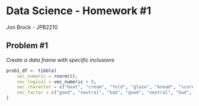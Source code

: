 Data Science - Homework \#1
================
Jon Brock - JPB2210

Problem \#1
-----------

*Create a data frame with specific inclusions*

``` r
prob1_df <- tibble(
    vec_numeric = rnorm(8),
    vec_logical = vec_numeric > 0,
    vec_character = c("beat", "cream", "fold", "glaze", "knead", "score", "whip", "whisk"),
    vec_factor = c("good", "neutral", "bad", "good", "neutral", "bad", "good", "bad")
)
```
